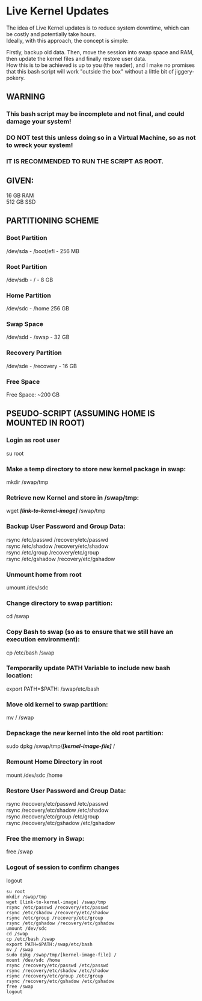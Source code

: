 # Live Kernel Updates
The idea of Live Kernel updates is to reduce system downtime, which can be costly and potentially take hours.  
Ideally, with this approach, the concept is simple:  

Firstly, backup old data. Then, move the session into swap space and RAM, then update the kernel files and finally restore user data.  
How this is to be achieved is up to you (the reader), and I make no promises that this bash script will work "outside the box" without a little bit of jiggery-pokery.  

## WARNING  
### This bash script may be incomplete and not final, and could damage your system!  
### DO NOT test this unless doing so in a Virtual Machine, so as not to wreck your system!

### IT IS RECOMMENDED TO RUN THE SCRIPT AS ROOT.

## GIVEN: 
16 GB RAM  
512 GB SSD

## PARTITIONING SCHEME  
### Boot Partition
/dev/sda - /boot/efi - 256 MB
### Root Partition
/dev/sdb - / - 8 GB
### Home Partition
/dev/sdc - /home 256 GB
### Swap Space
/dev/sdd - /swap - 32 GB
### Recovery Partition
/dev/sde - /recovery - 16 GB
### Free Space
Free Space: ~200 GB  

## PSEUDO-SCRIPT (ASSUMING HOME IS MOUNTED IN ROOT)  

### Login as root user  
su root  

### Make a temp directory to store new kernel package in swap:  
mkdir /swap/tmp  

### Retrieve new Kernel and store in /swap/tmp:  
wget ***[link-to-kernel-image]*** /swap/tmp  

### Backup User Password and Group Data:
rsync /etc/passwd /recovery/etc/passwd  
rsync /etc/shadow /recovery/etc/shadow  
rsync /etc/group /recovery/etc/group  
rsync /etc/gshadow /recovery/etc/gshadow

### Unmount home from root  
umount /dev/sdc  

### Change directory to swap partition:  
cd /swap  

### Copy Bash to swap (so as to ensure that we still have an execution environment):  
cp /etc/bash /swap  

### Temporarily update PATH Variable to include new bash location:   
export PATH=$PATH: /swap/etc/bash

### Move old kernel to swap partition:  
mv / /swap  

### Depackage the new kernel into the old root partition:  
sudo dpkg /swap/tmp/***[kernel-image-file]*** / 

### Remount Home Directory in root  
mount /dev/sdc /home

### Restore User Password and Group Data:
rsync /recovery/etc/passwd /etc/passwd  
rsync /recovery/etc/shadow /etc/shadow  
rsync /recovery/etc/group /etc/group  
rsync /recovery/etc/gshadow /etc/gshadow  

### Free the memory in Swap:  
free /swap  

### Logout of session to confirm changes  
logout   

```
su root
mkdir /swap/tmp
wget [link-to-kernel-image] /swap/tmp
rsync /etc/passwd /recovery/etc/passwd  
rsync /etc/shadow /recovery/etc/shadow  
rsync /etc/group /recovery/etc/group  
rsync /etc/gshadow /recovery/etc/gshadow
umount /dev/sdc
cd /swap  
cp /etc/bash /swap  
export PATH=$PATH:/swap/etc/bash  
mv / /swap  
sudo dpkg /swap/tmp/[kernel-image-file] /
mount /dev/sdc /home
rsync /recovery/etc/passwd /etc/passwd  
rsync /recovery/etc/shadow /etc/shadow  
rsync /recovery/etc/group /etc/group  
rsync /recovery/etc/gshadow /etc/gshadow 
free /swap
logout
```
